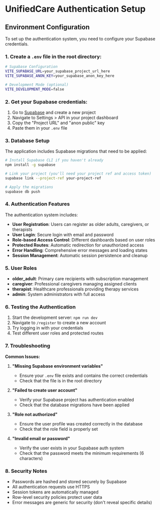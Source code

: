 # UnifiedCare Authentication Setup

## Environment Configuration

To set up the authentication system, you need to configure your Supabase credentials.

### 1. Create a `.env` file in the root directory:

```bash
# Supabase Configuration
VITE_SUPABASE_URL=your_supabase_project_url_here
VITE_SUPABASE_ANON_KEY=your_supabase_anon_key_here

# Development Mode (optional)
VITE_DEVELOPMENT_MODE=false
```

### 2. Get your Supabase credentials:

1. Go to [Supabase](https://supabase.com) and create a new project
2. Navigate to Settings > API in your project dashboard
3. Copy the "Project URL" and "anon public" key
4. Paste them in your `.env` file

### 3. Database Setup

The application includes Supabase migrations that need to be applied:

```bash
# Install Supabase CLI if you haven't already
npm install -g supabase

# Link your project (you'll need your project ref and access token)
supabase link --project-ref your-project-ref

# Apply the migrations
supabase db push
```

### 4. Authentication Features

The authentication system includes:

- **User Registration**: Users can register as older adults, caregivers, or therapists
- **User Login**: Secure login with email and password
- **Role-based Access Control**: Different dashboards based on user roles
- **Protected Routes**: Automatic redirection for unauthorized access
- **Error Handling**: Comprehensive error messages and loading states
- **Session Management**: Automatic session persistence and cleanup

### 5. User Roles

- **older_adult**: Primary care recipients with subscription management
- **caregiver**: Professional caregivers managing assigned clients
- **therapist**: Healthcare professionals providing therapy services
- **admin**: System administrators with full access

### 6. Testing the Authentication

1. Start the development server: `npm run dev`
2. Navigate to `/register` to create a new account
3. Try logging in with your credentials
4. Test different user roles and protected routes

### 7. Troubleshooting

**Common Issues:**

1. **"Missing Supabase environment variables"**
   - Ensure your `.env` file exists and contains the correct credentials
   - Check that the file is in the root directory

2. **"Failed to create user account"**
   - Verify your Supabase project has authentication enabled
   - Check that the database migrations have been applied

3. **"Role not authorized"**
   - Ensure the user profile was created correctly in the database
   - Check that the role field is properly set

4. **"Invalid email or password"**
   - Verify the user exists in your Supabase auth system
   - Check that the password meets the minimum requirements (6 characters)

### 8. Security Notes

- Passwords are hashed and stored securely by Supabase
- All authentication requests use HTTPS
- Session tokens are automatically managed
- Row-level security policies protect user data
- Error messages are generic for security (don't reveal specific details) 